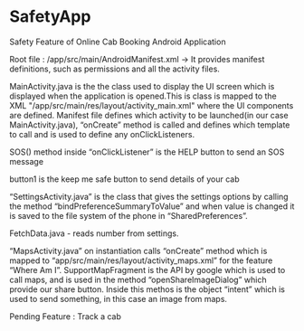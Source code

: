 # SafetyApp

Safety Feature of Online Cab Booking Android Application

Root file : /app/src/main/AndroidManifest.xml -> It provides manifest definitions, such as permissions and all the activity files.

MainActivity.java is the the class used to display the UI screen which is displayed when the application is opened.This is class is mapped to the XML "/app/src/main/res/layout/activity_main.xml" where the UI components are defined. Manifest file defines which activity to be launched(in our case MainActivity.java), “onCreate” method is called and defines which template to call and is used to define any onClickListeners.


SOS() method inside “onClickListener” is the HELP button to send an SOS message



button1 is the keep me safe button to send details of your cab




“SettingsActivity.java” is the class that gives the settings options by calling the method “bindPreferenceSummaryToValue” and when value is changed it is saved to the file system of the phone in “SharedPreferences”.




FetchData.java - reads number from settings.

“MapsActivity.java”  on instantiation calls “onCreate” method which is mapped to “app/src/main/res/layout/activity_maps.xml” for the feature “Where Am I”. SupportMapFragment is the API by google which is used to call maps, and is used in the method “openShareImageDialog” which provide our share button. Inside this methos is the object “intent” which is used to send something, in this case an image from maps.



Pending Feature : Track a cab


